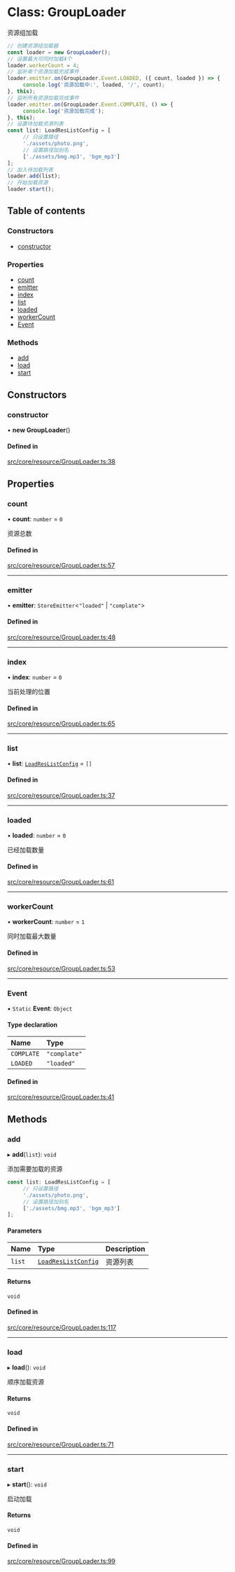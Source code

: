 # Class: GroupLoader

资源组加载
```ts
// 创建资源组加载器
const loader = new GroupLoader();
// 设置最大可同时加载4个
loader.workerCount = 4;
// 监听单个资源加载完成事件
loader.emitter.on(GroupLoader.Event.LOADED, ({ count, loaded }) => {
     console.log('资源加载中:', loaded, '/', count);
}, this);
// 监听所有资源加载完成事件
loader.emitter.on(GroupLoader.Event.COMPLATE, () => {
     console.log('资源加载完成');
}, this);
// 设置待加载资源列表
const list: LoadResListConfig = [
     // 只设置路径
     './assets/photo.png',
     // 设置路径加别名
     ['./assets/bmg.mp3', 'bgm_mp3']
];
// 加入待加载列表
loader.add(list);
// 开始加载资源
loader.start();
```

## Table of contents

### Constructors

- [constructor](GroupLoader.md#constructor)

### Properties

- [count](GroupLoader.md#count)
- [emitter](GroupLoader.md#emitter)
- [index](GroupLoader.md#index)
- [list](GroupLoader.md#list)
- [loaded](GroupLoader.md#loaded)
- [workerCount](GroupLoader.md#workercount)
- [Event](GroupLoader.md#event)

### Methods

- [add](GroupLoader.md#add)
- [load](GroupLoader.md#load)
- [start](GroupLoader.md#start)

## Constructors

### constructor

• **new GroupLoader**()

#### Defined in

[src/core/resource/GroupLoader.ts:38](https://github.com/hxg2050/hxg/blob/2de6870/src/core/resource/GroupLoader.ts#L38)

## Properties

### count

• **count**: `number` = `0`

资源总数

#### Defined in

[src/core/resource/GroupLoader.ts:57](https://github.com/hxg2050/hxg/blob/2de6870/src/core/resource/GroupLoader.ts#L57)

___

### emitter

• **emitter**: `StoreEmitter`<``"loaded"`` \| ``"complate"``\>

#### Defined in

[src/core/resource/GroupLoader.ts:48](https://github.com/hxg2050/hxg/blob/2de6870/src/core/resource/GroupLoader.ts#L48)

___

### index

• **index**: `number` = `0`

当前处理的位置

#### Defined in

[src/core/resource/GroupLoader.ts:65](https://github.com/hxg2050/hxg/blob/2de6870/src/core/resource/GroupLoader.ts#L65)

___

### list

• **list**: [`LoadResListConfig`](../modules.md#loadreslistconfig) = `[]`

#### Defined in

[src/core/resource/GroupLoader.ts:37](https://github.com/hxg2050/hxg/blob/2de6870/src/core/resource/GroupLoader.ts#L37)

___

### loaded

• **loaded**: `number` = `0`

已经加载数量

#### Defined in

[src/core/resource/GroupLoader.ts:61](https://github.com/hxg2050/hxg/blob/2de6870/src/core/resource/GroupLoader.ts#L61)

___

### workerCount

• **workerCount**: `number` = `1`

同时加载最大数量

#### Defined in

[src/core/resource/GroupLoader.ts:53](https://github.com/hxg2050/hxg/blob/2de6870/src/core/resource/GroupLoader.ts#L53)

___

### Event

▪ `Static` **Event**: `Object`

#### Type declaration

| Name | Type |
| :------ | :------ |
| `COMPLATE` | ``"complate"`` |
| `LOADED` | ``"loaded"`` |

#### Defined in

[src/core/resource/GroupLoader.ts:41](https://github.com/hxg2050/hxg/blob/2de6870/src/core/resource/GroupLoader.ts#L41)

## Methods

### add

▸ **add**(`list`): `void`

添加需要加载的资源
```ts
const list: LoadResListConfig = [
     // 只设置路径
     './assets/photo.png',
     // 设置路径加别名
     ['./assets/bmg.mp3', 'bgm_mp3']
];
```

#### Parameters

| Name | Type | Description |
| :------ | :------ | :------ |
| `list` | [`LoadResListConfig`](../modules.md#loadreslistconfig) | 资源列表 |

#### Returns

`void`

#### Defined in

[src/core/resource/GroupLoader.ts:117](https://github.com/hxg2050/hxg/blob/2de6870/src/core/resource/GroupLoader.ts#L117)

___

### load

▸ **load**(): `void`

顺序加载资源

#### Returns

`void`

#### Defined in

[src/core/resource/GroupLoader.ts:71](https://github.com/hxg2050/hxg/blob/2de6870/src/core/resource/GroupLoader.ts#L71)

___

### start

▸ **start**(): `void`

启动加载

#### Returns

`void`

#### Defined in

[src/core/resource/GroupLoader.ts:99](https://github.com/hxg2050/hxg/blob/2de6870/src/core/resource/GroupLoader.ts#L99)
